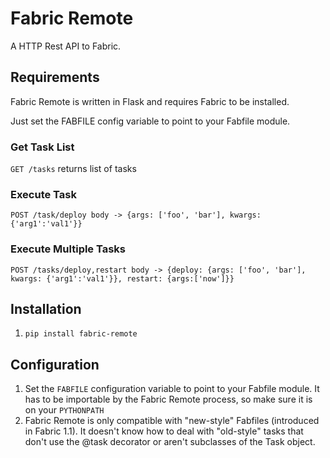 # Fabric Remote

A HTTP Rest API to Fabric.

## Requirements
Fabric Remote is written in Flask and requires Fabric to be installed.

Just set the FABFILE config variable to point to your Fabfile module.  

### Get Task List

`GET /tasks` returns list of tasks

### Execute Task

`POST /task/deploy body -> {args: ['foo', 'bar'], kwargs: {'arg1':'val1'}}`

### Execute Multiple Tasks

`POST /tasks/deploy,restart body -> {deploy: {args: ['foo', 'bar'], kwargs: {'arg1':'val1'}}, restart: {args:['now']}}`

## Installation
1. `pip install fabric-remote`

## Configuration
1. Set the `FABFILE` configuration variable to point to your Fabfile module. It has to be importable by the Fabric Remote process, so make sure it is on your `PYTHONPATH`
2. Fabric Remote is only compatible with "new-style" Fabfiles (introduced in Fabric 1.1).  It doesn't know how to deal with "old-style" tasks that don't use the @task decorator or aren't subclasses of the Task object.

